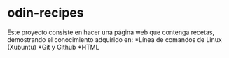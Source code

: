 # odin-recipes
Este proyecto consiste en hacer una página web que contenga recetas, demostrando el conocimiento adquirido en:
*Línea de comandos de Linux (Xubuntu)
*Git y Github
*HTML